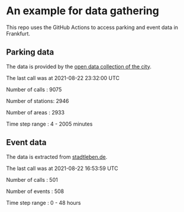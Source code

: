 # An example for data gathering

This repo uses the GitHub Actions to access parking and event data in Frankfurt.

## Parking data
The data is provided by the [open data collection of the city](https://www.offenedaten.frankfurt.de/).

The last call was at 2021-08-22 23:32:00 UTC

Number of calls   : 9075

Number of stations: 2946

Number of areas   : 2933

Time step range   :    4 - 2005 minutes


## Event data
The data is extracted from [stadtleben.de](https://stadtleben.de/frankfurt/).

The last call was at 2021-08-22 16:53:59 UTC

Number of calls   : 501

Number of events  : 508

Time step range   :   0 -  48 hours

